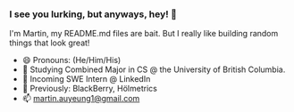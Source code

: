 ### I see you lurking, but anyways, hey! 👋
 
 I'm Martin, my README.md files are bait. But I really like building random things that look great! 
 
 * 😄 Pronouns: (He/Him/His)
 * 🔭 Studying Combined Major in CS @ the University of British Columbia. 
 * 💼 Incoming SWE Intern @ LinkedIn
 * 🏢 Previously: BlackBerry, Hölmetrics
 * 📫 martin.auyeung1@gmail.com



